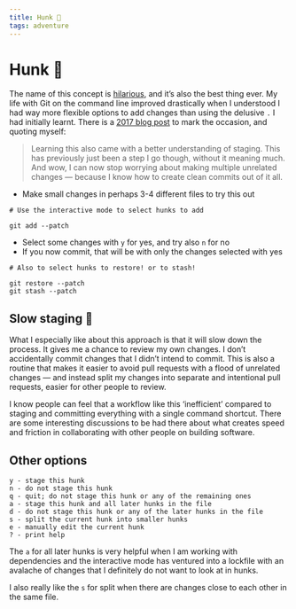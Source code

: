 ```yaml
---
title: Hunk 🥰
tags: adventure
---
```


# Hunk 🥰

The name of this concept is [hilarious](https://www.merriam-webster.com/dictionary/hunk), and it’s also the best thing ever. My life with Git on the command line improved drastically when I understood I had way more flexible options to add changes than using the delusive `.` I had initially learnt. There is a [2017 blog post](https://elisabethirgens.github.io/notes/2017/06/git-add-patch/) to mark the occasion, and quoting myself:

> Learning this also came with a better understanding of staging. This has previously just been a step I go though, without it meaning much. And wow, I can now stop worrying about making multiple unrelated changes — because I know how to create clean commits out of it all.

- Make small changes in perhaps 3-4 different files to try this out

```
# Use the interactive mode to select hunks to add

git add --patch
```

- Select some changes with `y` for yes, and try also `n` for no
- If you now commit, that will be with only the changes selected with yes

```
# Also to select hunks to restore! or to stash!

git restore --patch
git stash --patch
```

## Slow staging 🐢

What I especially like about this approach is that it will slow down the process. It gives me a chance to review my own changes. I don’t accidentally commit changes that I didn’t intend to commit. This is also a routine that makes it easier to avoid pull requests with a flood of unrelated changes — and instead split my changes into separate and intentional pull requests, easier for other people to review.

I know people can feel that a workflow like this ‘inefficient’ compared to staging and committing everything with a single command shortcut. There are some interesting discussions to be had there about what creates speed and friction in collaborating with other people on building software.

## Other options

```
y - stage this hunk
n - do not stage this hunk
q - quit; do not stage this hunk or any of the remaining ones
a - stage this hunk and all later hunks in the file
d - do not stage this hunk or any of the later hunks in the file
s - split the current hunk into smaller hunks
e - manually edit the current hunk
? - print help
```

The `a` for all later hunks is very helpful when I am working with dependencies and the interactive mode has ventured into a lockfile with an avalache of changes that I definitely do not want to look at in hunks.

I also really like the `s` for split when there are changes close to each other in the same file.
